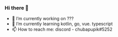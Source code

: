 ### Hi there 👋

- 🔭 I’m currently working on ???
- 🌱 I’m currently learning kotlin, go, vue. typescript
- 📫 How to reach me: discord - chubapupik#5252

